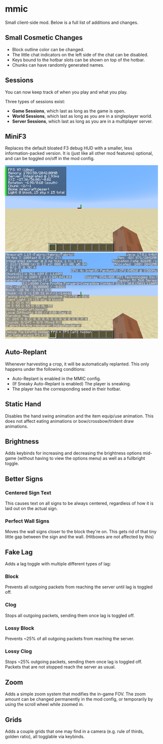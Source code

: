 # mmic

Small client-side mod. Below is a full list of additions and changes.

## Small Cosmetic Changes

* Block outline color can be changed.
* The little chat indicators on the left side of the chat can be disabled.
* Keys bound to the hotbar slots can be shown on top of the hotbar.
* Chunks can have randomly generated names.

## Sessions

You can now keep track of when you play and what you play.

Three types of sessions exist:
* **Game Sessions**, which last as long as the game is open.
* **World Sessions**, which last as long as you are in a singleplayer world.
* **Server Sessions**, which last as long as you are in a multiplayer server.

## MiniF3

Replaces the default bloated F3 debug HUD with a smaller, less information-packed
version. It is (just like all other mod features) optional, and can be toggled
on/off in the mod config.

![Minimised Debug HUD](f3mini.png) ![Default Debug HUD](f3default.png)

## Auto-Replant

Whenever harvesting a crop, it will be automatically replanted. This only
happens under the following conditions:

* Auto-Replant is enabled in the MMIC config.
* (If Sneaky Auto-Replant is enabled) The player is sneaking.
* The player has the corresponding seed in their hotbar.

## Static Hand

Disables the hand swing animation and the item equip/use animation. This does
not affect eating animations or bow/crossbow/trident draw animations.

## Brightness

Adds keybinds for increasing and decreasing the brightness options mid-game
(without having to view the options menu) as well as a fullbright toggle.

## Better Signs

### Centered Sign Text

This causes text on all signs to be always centered, regardless of how it is
laid out on the actual sign.

### Perfect Wall Signs

Moves the wall signs closer to the block they're on. This gets rid of that
tiny little gap between the sign and the wall. (Hitboxes are not affected by
this)

## Fake Lag

Adds a lag toggle with multiple different types of lag:

### Block

Prevents all outgoing packets from reaching the server until lag is toggled off.

### Clog

Stops all outgoing packets, sending them once lag is toggled off.

### Lossy Block

Prevents ~25% of all outgoing packets from reaching the server.

### Lossy Clog

Stops ~25% outgoing packets, sending them once lag is toggled off. Packets that
are not stopped reach the server as usual.

## Zoom

Adds a simple zoom system that modifies the in-game FOV. The zoom amount can be
changed permanently in the mod config, or temporarily by using the scroll wheel
while zoomed in.

## Grids

Adds a couple grids that one may find in a camera (e.g. rule of thirds, golden
ratio), all togglable via keybinds.
